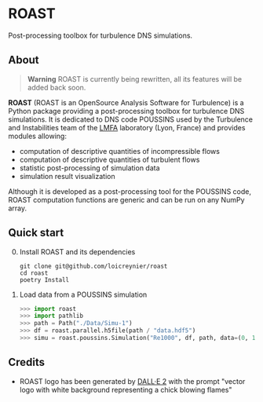 # ROAST

Post-processing toolbox for turbulence DNS simulations.

## About

> **Warning**
> ROAST is currently being rewritten,
> all its features will be added back soon.

<!-- start about -->

**ROAST** (ROAST is an OpenSource Analysis Software for Turbulence) is a
Python package providing a post-processing toolbox for turbulence DNS
simulations.
It is dedicated to DNS code POUSSINS used by the
Turbulence and Instabilities team of the [LMFA] laboratory
(Lyon, France)
and provides modules allowing:

- computation of descriptive quantities of incompressible flows
- computation of descriptive quantities of turbulent flows
- statistic post-processing of simulation data
- simulation result visualization

Although it is developed as a post-processing tool
for the POUSSINS code, ROAST computation functions are generic
and can be run on any NumPy array.

[lmfa]: http://lmfa.ec-lyon.fr

<!-- end about -->

## Quick start

<!-- start quickstart -->

0. Install ROAST and its dependencies

   ```shell
   git clone git@github.com/loicreynier/roast
   cd roast
   poetry Install
   ```

1. Load data from a POUSSINS simulation

   ```python
   >>> import roast
   >>> import pathlib
   >>> path = Path("./Data/Simu-1")
   >>> df = roast.parallel.h5file(path / "data.hdf5")
   >>> simu = roast.poussins.Simulation("Re1000", df, path, data=(0, 100, 1))
   ```

<!-- end quickstart -->

## Credits

- ROAST logo has been generated by [DALL·E 2][dall-e] with the prompt
  "vector logo with white background representing a chick blowing flames"

[dall-e]: https://openai.com/product/dall-e-2
